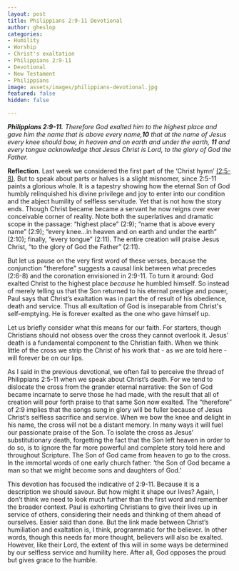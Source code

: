 ```yaml
---
layout: post
title: Philippians 2:9-11 Devotional
author: gheslop
categories:
- Humility
- Worship
- Christ's exaltation
- Philippians 2:9-11
- Devotional
- New Testament
- Philippians
image: assets/images/philippians-devotional.jpg
featured: false
hidden: false

---
```

**_Philippians 2:9-11._** _Therefore God exalted him to the highest place and gave him the name that is above every name,**10** that at the name of Jesus every knee should bow, in heaven and on earth and under the earth, **11** and every tongue acknowledge that Jesus Christ is Lord, to the glory of God the Father._

**Reflection**. Last week we considered the first part of the ‘Christ hymn’ [(2:5-8)](https://rekindle.co.za/content/2020-08-04-philippians-2-5-8-devotional "Philippians 2:5-8"). But to speak about parts or halves is a slight misnomer, since 2:5-11 paints a glorious whole. It is a tapestry showing how the eternal Son of God humbly relinquished his divine privilege and joy to enter into our condition and the abject humility of selfless servitude. Yet that is not how the story ends. Though Christ became became a servant he now reigns over ever conceivable corner of reality. Note both the superlatives and dramatic scope in the passage: “highest place” (2:9); “name that is above every name” (2:9); “every knee…in heaven and on earth and under the earth” (2:10); finally, “every tongue” (2:11). The entire creation will praise Jesus Christ, “to the glory of God the Father” (2:11).

But let us pause on the very first word of these verses, because the conjunction "therefore" suggests a causal link between what precedes (2:6-8) and the coronation envisioned in 2:9-11. To turn it around: God exalted Christ to the highest place _because_ he humbled himself. So instead of merely telling us that the Son returned to his eternal prestige and power, Paul says that Christ’s exaltation was in part the of result of his obedience, death and service. Thus all exultation of God is inseparable from Christ's self-emptying. He is forever exalted as the one who gave himself up.

Let us briefly consider what this means for our faith. For starters, though Christians should not obsess over the cross they cannot overlook it. Jesus’ death is a fundamental component to the Christian faith. When we think little of the cross we strip the Christ of his work that - as we are told here - will forever be on our lips.

As I said in the previous devotional, we often fail to perceive the thread of Philippians 2:5-11 when we speak about Christ’s death. For we tend to dislocate the cross from the grander eternal narrative: the Son of God became incarnate to serve those he had made, with the result that all of creation will pour forth praise to that same Son now exalted. The “therefore” of 2:9 implies that the songs sung in glory will be fuller because of Jesus Christ’s selfless sacrifice and service. When we bow the knee and delight in his name, the cross will not be a distant memory. In many ways it will fuel our passionate praise of the Son. To isolate the cross as Jesus’ substitutionary death, forgetting the fact that the Son left heaven in order to do so, is to ignore the far more powerful and complete story told here and throughout Scripture. The Son of God came from heaven to go to the cross. In the immortal words of one early church father: ‘the Son of God became a man so that we might become sons and daughters of God.’

This devotion has focused the indicative of 2:9-11. Because it is a description we should savour. But how might it shape our lives? Again, I don’t think we need to look much further than the first word and remember the broader context. Paul is exhorting Christians to give their lives up in service of others, considering their needs and thinking of them ahead of ourselves. Easier said than done. But the link made between Christ’s humiliation and exaltation is, I think, programmatic for the believer. In other words, though this needs far more thought, believers will also be exalted. However, like their Lord, the extent of this will in some ways be determined by our selfless service and humility here. After all, God opposes the proud but gives grace to the humble.
